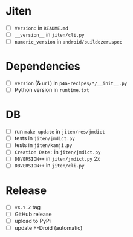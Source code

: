 # Jiten

- [ ] `Version:` in `README.md`
- [ ] `__version__` in `jiten/cli.py`
- [ ] `numeric_version` in `android/buildozer.spec`

# Dependencies

- [ ] `version` (& `url`) in `p4a-recipes/*/__init__.py`
- [ ] Python version in `runtime.txt`

# DB

- [ ] run `make update` in `jiten/res/jmdict`
- [ ] tests in `jiten/jmdict.py`
- [ ] tests in `jiten/kanji.py`
- [ ] `Creation Date:` in `jiten/jmdict.py`
- [ ] `DBVERSION++` in `jiten/jmdict.py` 2x
- [ ] `DBVERSION++` in `jiten/cli.py`

# Release

- [ ] `vX.Y.Z` tag
- [ ] GitHub release
- [ ] upload to PyPi
- [ ] update F-Droid (automatic)
